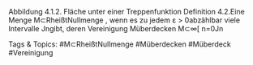 Abbildung 4.1.2. Fläche unter einer Treppenfunktion
Definition 4.2.Eine Menge M⊂RheißtNullmenge , wenn es zu jedem ε > 0abzählbar viele
Intervalle Jngibt, deren Vereinigung Müberdecken
M⊂∞[
n=0Jn

   Tags & Topics:
   #M⊂RheißtNullmenge
   #Müberdecken
   #Müberdeck
   #Vereinigung